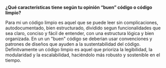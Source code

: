 **¿Qué características tiene según tu opinión “buen” código o código limpio?**

Para mi un código limpio es aquel que se puede leer sin complicaciones, autodocumentado, bien estructurado, dividido segun funcionalidades que sea claro, conciso y fácil de entender, con una estructura lógica y bien organizada. En un un "buen" código se deberian usar convenciones y patrones de diseños que ayuden a la sustentabilidad del código. Definitvamente un código limpio es aquel que prioriza la legibilidad, la modularidad y la escalabilidad, haciéndolo más robusto y sostenible en el tiempo.
